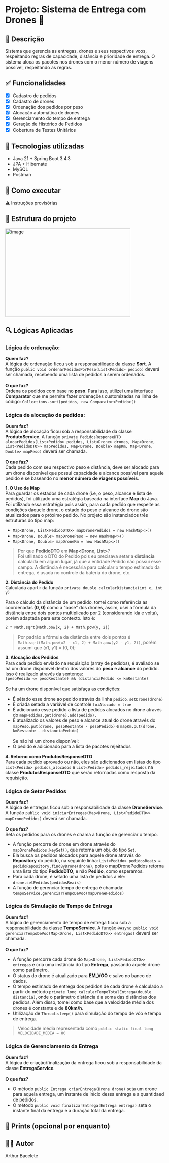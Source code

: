 # Projeto: Sistema de Entrega com Drones 🚁

## 📌 Descrição
Sistema que gerencia as entregas, drones e seus respectivos voos, respeitando regras de capacidade, distância e prioridade de entrega. O sistema aloca os pacotes nos drones com o menor número de viagens possível, respeitando as regras.

## ✅ Funcionalidades
- [x] Cadastro de pedidos
- [x] Cadastro de drones
- [x] Ordenação dos pedidos por peso
- [x] Alocação automática de drones
- [X] Gerenciamento do tempo de entrega
- [X] Geração de Histórico de Pedidos
- [X] Cobertura de Testes Unitários

## 🧠 Tecnologias utilizadas
- Java 21 + Spring Boot 3.4.3
- JPA + Hibernate
- MySQL
- Postman

## 🚀 Como executar
⚠️ Instruções provisórias

## 📂 Estrutura do projeto
<img width="394" height="278" alt="image" src="https://github.com/user-attachments/assets/44b42511-1db0-496a-bc96-947008a965f1" />


## 🔍 Lógicas Aplicadas
### Lógica de ordenação:
**Quem faz?**<br>
A lógica de ordenação ficou sob a responsabilidade da classe **Sort**. A função `public void ordenarPedidosPorPeso(List<Pedido> pedido)` deverá ser chamada, recebendo uma lista de pedidos a serem ordenados.
<br><br>
**O que faz?**<br>
Ordena os pedidos com base no **peso**. Para isso, utilizei uma interface **Comparator** que me permite fazer ordenações customizadas na linha de código: `Collections.sort(pedidos, new Comparator<Pedido>()`

### Lógica de alocação de pedidos:
**Quem faz?**<br>
A lógica de alocação ficou sob a responsabilidade da classe **ProdutoService**. A função `private PedidosResponseDTO alocarPedidos(List<Pedido> pedidos, List<Drone> drones,
                               Map<Drone, List<PedidoDTO>> mapPedidos,
                               Map<Drone, Double> mapKm,
                               Map<Drone, Double> mapPeso)` deverá ser chamada. <br><br>
**O que faz?**<br>
Cada pedido com seu respectivo peso e distância, deve ser alocado para um drone disponível que possui capacidade e alcance possível para aquele pedido e se baseando no **menor número de viagens possíveis**.

**1. O Uso de Map**<br>
Para guardar os estados de cada drone (i.e, o peso, alcance e lista de pedidos), foi utilizado uma estratégia baseada na interface **Map** do Java. Foi utilizado essa estratégia pois assim, para cada pedido que respeite as condições daquele drone, o estado do peso e alcance do drone são atualizados para o próximo pedido. No projeto são instanciados três estruturas do tipo map: 

- `Map<Drone, List<PedidoDTO>> mapDronePedidos = new HashMap<>()`
- `Map<Drone, Double> mapDronePeso = new HashMap<>()`
- `Map<Drone, Double> mapDroneKm = new HashMap<>()`<br>

> Por que **PedidoDTO** em **Map<Drone, List<PedidoDTO>>**?<br>
> Foi utilizado o DTO do Pedido pois eu precisava setar a **distância** calculada em algum lugar, já que a entidade Pedido não possui esse campo. A distância é necessária para calcular o tempo estimado da entrega, é usada no controle da bateria do drone, etc. 

**2. Distância do Pedido**<br>
Calculada apartir da função `private double calcularDistancia(int x, int y)`<br>

Para o cálculo da distância de um pedido, tomei como referência as coordenadas **(0, 0)** como a "base" dos drones, assim, usei a fórmula da distância entre dois pontos multiplicado por 2 (considerando ida e volta), porém adaptada para este contexto. Isto é: <br>

`2 * Math.sqrt(Math.pow(x, 2) + Math.pow(y, 2))`

> Por padrão a fórmula da distância entre dois pontos é `Math.sqrt(Math.pow(x2 - x1, 2) + Math.pow(y2 - y1, 2))`, porém assumi que (x1, y1) = (0, 0);<br>

**3. Alocação dos Pedidos**<br>
Para cada pedido enviado na requisição (array de pedidos), é avaliado se há um drone disponível dentro dos valores do **peso** e **alcance** do pedido. Isso é realizado através da sentença: <br>
`(pesoPedido <= pesoRestante) && (distanciaPedido <= kmRestante)`<br><br>
Se há um drone disponível que satisfaça as condições: <br>
- É sétado esse drone ao pedido através da linha `pedido.setDrone(drone)`
- É criada setada a variável de controle `foiAlocado = true`
- É adicionado esse pedido a lista de pedidos alocados no drone através do `mapPedidos.get(drone).add(pedido).`
- É atualizado os valores de peso e alcance atual do drone através do `mapPeso.put(drone, pesoRestante - pesoPedido)` e `mapKm.put(drone, kmRestante - distanciaPedido)`<br><br>
Se não há um drone disponível:
- O pedido é adicionado para a lista de pacotes rejeitados

**4. Retorno como ProdutosResponseDTO**<br>
Para cada pedido aprovado ou não, eles são adicionados em listas do tipo `List<Pedido> pedidos_alocados` e `List<Pedido> pedidos_rejeitados` na classe **ProdutosResponseDTO** que serão retornadas como resposta da requisição. 

### Lógica de Setar Pedidos
**Quem faz?**<br>
A lógica de entregas ficou sob a responsabilidade da classe **DroneService**. A função `public void iniciarEntregas(Map<Drone, List<PedidoDTO>> mapDronePedidos)` deverá ser chamada.<br><br>
**O que faz?**<br>
Seta os pedidos para os drones e chama a função de gerenciar o tempo. 

- A função percorre de drone em drone através do `mapDronePedidos.keySet()`, que retorna um obj. do tipo `Set`.
- Ela busca os pedidos alocados para aquele drone através do **Repository** do pedido, na seguinte linha: `List<Pedido> pedidosReais = pedidoRepository.findByDrone(drone)`, pois o mapDronePedidos retorna uma lista do tipo **PedidoDTO**, e não **Pedido**, como esperamos.
- Para cada drone, é setado uma lista de pedidos a ele: `drone.setPedidos(pedidosReais)`
- A função de gerenciar tempo de entrega é chamada: `tempoService.gerenciarTempoDeVoo(mapDronePedidos)`

### Lógica de Simulação de Tempo de Entrega
**Quem faz?**<br>
A lógica de gerenciamento de tempo de entrega ficou sob a responsabilidade da classe **TempoService**. A função 
`@Async
public void gerenciarTempoDeVoo(Map<Drone, List<PedidoDTO>> entregas)` deverá ser chamada.<br><br>
**O que faz?**<br>

- A função percorre cada drone do `Map<Drone, List<PedidoDTO>> entregas` e cria uma instância do tipo **Entrega**, passando aquele drone como parâmetro.
- O status do drone é atualizado para **EM_VOO** e salvo no banco de dados.
- O tempo estimado de entrega dos pedidos de cada drone é calculado a partir do método `private long calcularTempoTotalEntrega(double distancia)`, onde o parâmetro distância é a soma das distâncias dos pedidos. Além disso, tomei como base que a velocidade média dos drones é constante e de **80km/h**.
- Utilização de `Thread.sleep()` para simulação do tempo de vôo e tempo de entrega.
> Velocidade média representada como `public static final long VELOCIDADE_MEDIA = 80`

### Lógica de Gerenciamento da Entrega
**Quem faz?**<br>
A lógica de criação/finalização da entrega ficou sob a responsabilidade da classe **EntregaService**.<br><br>
**O que faz?**<br>
- O método `public Entrega criarEntrega(Drone drone)` seta um drone para aquela entrega, um instante de início dessa entrega e a quantidaed de pedidos.
- O método `public void finalizarEntrega(Entrega entrega)` seta o instante final da entrega e a duração total da entrega.


## 📸 Prints (opcional por enquanto)

## 👨‍💻 Autor
Arthur Bacelete
